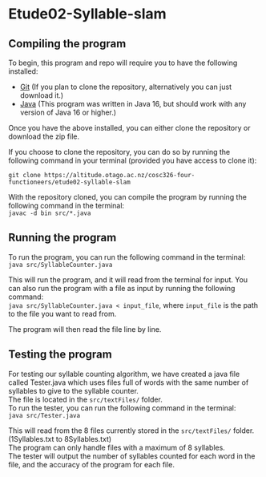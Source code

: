 # Etude02-Syllable-slam

## Compiling the program
To begin, this program and repo will require you to have the following installed:
- [Git](https://git-scm.com/downloads) (If you plan to clone the repository, alternatively you can just download it.)
- [Java](https://www.java.com/en/download/) (This program was written in Java 16, but should work with any version of Java 16 or higher.)

Once you have the above installed, you can either clone the repository or download the zip file. 

If you choose to clone the repository, you can do so by running the following command in your terminal (provided you have access to clone it):

```git clone https://altitude.otago.ac.nz/cosc326-four-functioneers/etude02-syllable-slam ```

With the repository cloned, you can compile the program by running the following command in the terminal:  
```javac -d bin src/*.java```

## Running the program
To run the program, you can run the following command in the terminal:  
```java src/SyllableCounter.java```

This will run the program, and it will read from the terminal for input. 
You can also run the program with a file as input by running the following command:  
```java src/SyllableCounter.java < input_file```,
where ```input_file``` is the path to the file you want to read from.

The program will then read the file line by line.

## Testing the program
For testing our syllable counting algorithm, we have created a java file called Tester.java which uses files full of words with the same number of syllables to give to the syllable counter.  
The file is located in the ```src/textFiles/``` folder.  
To run the tester, you can run the following command in the terminal:  
```java src/Tester.java```

This will read from the 8 files currently stored in the ```src/textFiles/``` folder. (1Syllables.txt to 8Syllables.txt)  
The program can only handle files with a maximum of 8 syllables.  
The tester will output the number of syllables counted for each word in the file, and the accuracy of the program for each file.
